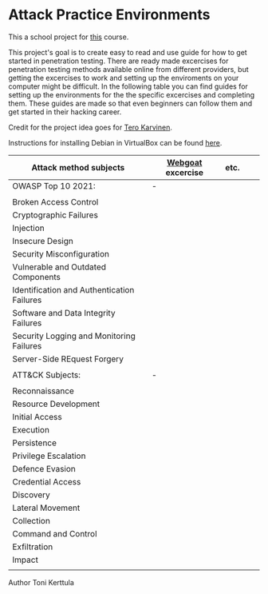 # Attack Practice Environments

This a school project for [this](https://terokarvinen.com/2021/your-project-infrastructure-project-pro4tf023-3007/) course.

This project's goal is to create easy to read and use guide for how to get started in penetration testing. There are ready made excercises for penetration testing methods available online from different providers, but getting the excercises to work and setting up the enviroments on your computer might be difficult. In the following table you can find guides for setting up the environments for the the specific excercises and completing them. These guides are made so that even beginners can follow them and get started in their hacking career.

Credit for the project idea goes for [Tero Karvinen](https://terokarvinen.com/).

Instructions for installing Debian in VirtualBox can be found [here](https://github.com/tonikerttula/APE/blob/main/Debian.md).

|Attack method subjects   	|[Webgoat](https://github.com/tonikerttula/APE/blob/main/webgoat.md) excercise   	|etc.   	|   	|   	|
|---	|---	|---	|---	|---	|
|OWASP Top 10 2021:   	| -  	|   	|   	|   	|
|   	|   	|   	|   	|   	|
|Broken Access Control   	|   	|   	|   	|   	|
|Cryptographic Failures   	|   	|   	|   	|   	|
|Injection   	|   	|   	|   	|   	|
|Insecure Design   	|   	|   	|   	|   	|
|Security Misconfiguration   	|   	|   	|   	|   	|
|Vulnerable and Outdated Components   	|   	|   	|   	|   	|
|Identification and Authentication Failures   	|   	|   	|   	|   	|
|Software and Data Integrity Failures   	|   	|   	|   	|   	|
|Security Logging and Monitoring Failures   	|   	|   	|   	|   	|
|Server-Side REquest Forgery   	|   	|   	|   	|   	|
|   	|   	|   	|   	|   	|
|ATT&CK Subjects:   	| -  	|   	|   	|   	|
|   	|   	|   	|   	|   	|
|Reconnaissance   	|   	|   	|   	|   	|
|Resource Development   	|   	|   	|   	|   	|
|Initial Access   	|   	|   	|   	|   	|
|Execution   	|   	|   	|   	|   	|
|Persistence   	|   	|   	|   	|   	|
|Privilege Escalation   	|   	|   	|   	|   	|
|Defence Evasion   	|   	|   	|   	|   	|
|Credential Access   	|   	|   	|   	|   	|
|Discovery   	|   	|   	|   	|   	|
|Lateral Movement   	|   	|   	|   	|   	|
|Collection   	|   	|   	|   	|   	|
|Command and Control   	|   	|   	|   	|   	|
|Exfiltration   	|   	|   	|   	|   	|
|Impact   	|   	|   	|   	|   	|
|   	|   	|   	|   	|   	|

Author Toni Kerttula
